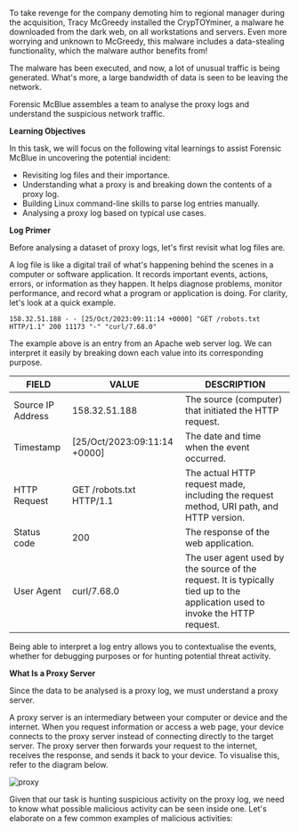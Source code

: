 To take revenge for the company demoting him to regional manager during the acquisition, Tracy McGreedy installed the CrypTOYminer, a malware he downloaded from the dark web, on all workstations and servers. Even more worrying and unknown to McGreedy, this malware includes a data-stealing functionality, which the malware author benefits from!

The malware has been executed, and now, a lot of unusual traffic is being generated. What's more, a large bandwidth of data is seen to be leaving the network.

Forensic McBlue assembles a team to analyse the proxy logs and understand the suspicious network traffic.

**Learning Objectives**

In this task, we will focus on the following vital learnings to assist Forensic McBlue in uncovering the potential incident:

- Revisiting log files and their importance.
- Understanding what a proxy is and breaking down the contents of a proxy log.
- Building Linux command-line skills to parse log entries manually.
- Analysing a proxy log based on typical use cases.

**Log Primer**

Before analysing a dataset of proxy logs, let's first revisit what log files are.

A log file is like a digital trail of what's happening behind the scenes in a computer or software application. It records important events, actions, errors, or information as they happen. It helps diagnose problems, monitor performance, and record what a program or application is doing. For clarity, let's look at a quick example.

```
158.32.51.188 - - [25/Oct/2023:09:11:14 +0000] "GET /robots.txt HTTP/1.1" 200 11173 "-" "curl/7.68.0"
```

The example above is an entry from an Apache web server log. We can interpret it easily by breaking down each value into its corresponding purpose.

|FIELD  |VALUE  |DESCRIPTION  |
|---|---|---|
|Source IP Address  |158.32.51.188  | The source (computer) that initiated the HTTP request. |
|Timestamp  | [25/Oct/2023:09:11:14 +0000] |The date and time when the event occurred.   |
|HTTP Request	  | GET /robots.txt HTTP/1.1 | The actual HTTP request made, including the request method, URI path, and HTTP version. |
|Status code  | 200 |The response of the web application.  |
|User Agent  |curl/7.68.0  | The user agent used by the source of the request. It is typically tied up to the application used to invoke the HTTP request. |

Being able to interpret a log entry allows you to contextualise the events, whether for debugging purposes or for hunting potential threat activity.

**What Is a Proxy Server**

Since the data to be analysed is a proxy log, we must understand a proxy server.

A proxy server is an intermediary between your computer or device and the internet. When you request information or access a web page, your device connects to the proxy server instead of connecting directly to the target server. The proxy server then forwards your request to the internet, receives the response, and sends it back to your device. To visualise this, refer to the diagram below.

![proxy](https://github.com/schoto/Advent-of-Cyber-2023/assets/69323411/75a40ca1-a6e3-4bbe-a379-5000d3aa1d22)

Given that our task is hunting suspicious activity on the proxy log, we need to know what possible malicious activity can be seen inside one. Let's elaborate on a few common examples of malicious activities:

